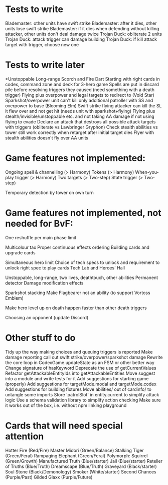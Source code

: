 # Tests to write

Blademaster: other units have swift strike
Blademaster: after it dies, other units lose swift strike
Blademaster: if it dies when defending without killing attacker, other units don't deal damage twice
Trojan Duck: obliterate 2 units
Trojan Duck: attack trigger can damage building
Trojan Duck: if kill attack target with trigger, choose new one

# Tests to write later

\*Unstoppable
Long-range
Scorch and Fire Dart
Starting with right cards in codex, command zone and deck for 3-hero game
Spells are put in discard pile before resolving triggers they caused (need something with a death trigger)
Flying plus overpower and legal targets to redirect to (Void Star)
Sparkshot/overpower unit can't kill only additional patroller with SS and overpower to base (Blooming Elm)
Swift strike flying attacker can kill the SL it flew over and not get hit (needs unit with sparkshot+flying)
Flying plus stealth/invisible/unstoppable etc. and not taking AA damage if not using flying to evade
Declare an attack that destroys all possible attack targets with triggers (obliterate vs Lawbringer Gryphon)
Check stealth abilities vs tower still work correctly when retarget after initial target dies
Flyer with stealth abilities doesn't fly over AA units

# Game features not implemented:

Ongoing spell & channelling (> Harmony)
Tokens (> Harmony)
When-you-play trigger (> Harmony)
Two targets (> Two-step)
State trigger (> Two-step)

Temporary detection by tower on own turn

# Game features not implemented, not needed for BvF:

One reshuffle per main phase limit

Multicolour tax
Proper continuous effects ordering
Building cards and upgrade cards

Simultaneous hero limit
Choice of tech specs to unlock and requirement to unlock right spec to play cards
Tech Lab and Heroes' Hall

Unstoppable, long-range, two lives, deathtouch, other abilities
Permanent detector
Damage modification effects

Sparkshot stacking
Make Flagbearer not an ability (to support Vortoss Emblem)

Make hero level up on death happen faster than other death triggers

Choosing an opponent (update Discord)

# Other stuff to do

Tidy up the way making choices and queuing triggers is reported
Make damage reporting call out swift strike/overpower/sparkshot damage
Rewrite the core loop in CodexGame.updateState as an FSM or other better way
Change signature of hasKeyword
Deprecate the use of getCurrentValues
Refactor getAttackableEntityIds into getAttackableEntities
Move suggest into a module and write tests for it
Add suggestions for starting game (properly)
Add suggestions for targetMode.modal and targetMode.codex
Add suggestions for building fixtures
Move abilities/ out of cardinfo/ to untangle some imports
Store 'patrolSlot' in entity.current to simplify attack logic
Use a schema validation library to simplify action checking
Make sure it works out of the box, i.e. without npm linking playground

# Cards that will need special attention

Hotter Fire (Red/Fire)
Master Midori (Green/Balance)
Stalking Tiger (Green/Feral)
Rampaging Elephant (Green/Feral)
Polymorph: Squirrel (Green/Growth)
Manufactured Truth (Blue/starter)
Jail (Blue/starter)
Reteller of Truths (Blue/Truth)
Dreamscape (Blue/Truth)
Graveyard (Black/starter)
Soul Stone (Black/Demonology)
Smoker (White/starter)
Second Chances (Purple/Past)
Gilded Glaxx (Purple/Future)
